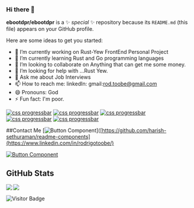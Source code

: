 ### Hi there 👋

**ebootdpr/ebootdpr** is a ✨ _special_ ✨ repository because its `README.md` (this file) appears on your GitHub profile.

Here are some ideas to get you started:

- 🔭 I’m currently working on Rust-Yew FrontEnd Personal Project
- 🌱 I’m currently learning Rust and Go programming languages
- 👯 I’m looking to collaborate on Anything that can get me some money.
- 🤔 I’m looking for help with ...Rust Yew.
- 💬 Ask me about Job Interviews
- 📫 How to reach me: 
linkedIn:
gmail:rod.toobe@gmail.com
- 😄 Pronouns: God
- ⚡ Fun fact: I'm poor.

[![css progressbar](https://readme-components.vercel.app/api?component=linearprogress&skill=Javascript&value=90)](https://github.com/harish-sethuraman/readme-components)
[![css progressbar](https://readme-components.vercel.app/api?component=linearprogress&skill=Typescript&value=40)](https://github.com/harish-sethuraman/readme-components)
[![css progressbar](https://readme-components.vercel.app/api?component=linearprogress&skill=Go&value=15)](https://github.com/harish-sethuraman/readme-components)
[![css progressbar](https://readme-components.vercel.app/api?component=linearprogress&skill=Python&value=10)](https://github.com/harish-sethuraman/readme-components)
[![css progressbar](https://readme-components.vercel.app/api?component=linearprogress&skill=Rust&value=5)](https://github.com/harish-sethuraman/readme-components)

##Contact Me
[![Button Component](https://readme-components.vercel.app/api?component=button&text=LinkedIn)]([https://github.com/harish-sethuraman/readme-components](https://www.linkedin.com/in/rodrigotoobe/)

[![Button Component](https://readme-components.vercel.app/api?component=button&text=WhatsApp)]([https://github.com/harish-sethuraman/readme-components](https://wa.me/543435202921))

## GitHub Stats

<img align="left" src="https://github-readme-stats.vercel.app/api?username=ebootdpr&show_icons=true&count_private=true&theme=gruvbox" />
<img src="https://github-readme-stats.vercel.app/api/top-langs/?username=ebootdpr&layout=compact&count_private=true&theme=gruvbox" />

![Visitor Badge](https://visitor-badge.laobi.icu/badge?page_id=ebootdpr.ebootdpr)

